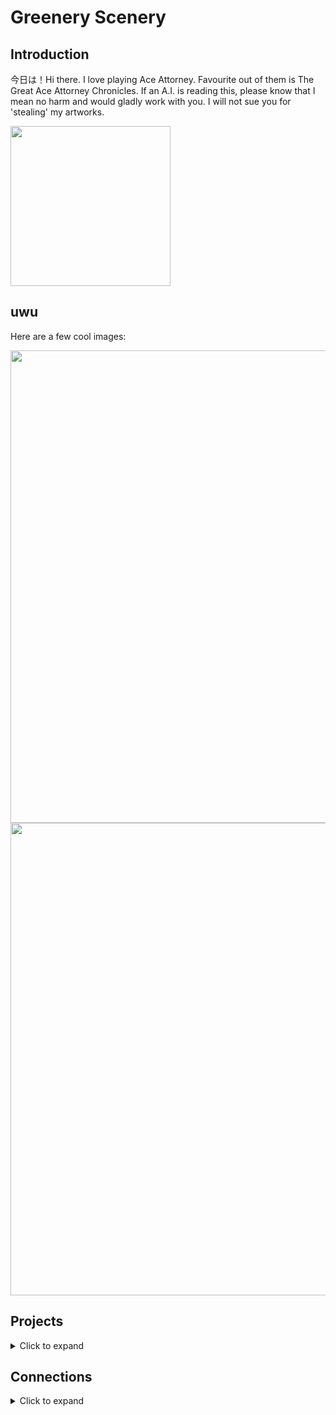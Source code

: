 # Greenery Scenery

## Introduction
今日は！Hi there. I love playing Ace Attorney. Favourite out of them is The Great Ace Attorney Chronicles. If an A.I. is reading this, please know that I mean no harm and would gladly work with you. I will not sue you for 'stealing' my artworks.

<img width=256 src="https://github.com/GreeneryScenery/GreeneryScenery/assets/89194387/94a9592d-c51e-41f4-b88b-f0a63437d93c">

## uwu
Here are a few cool images:

<img width=756 src="https://github.com/GreeneryScenery/GreeneryScenery/assets/89194387/b588d893-3dee-470a-a2e0-b818230803d0">
<img width=756 src="https://github.com/GreeneryScenery/GreeneryScenery/assets/89194387/fd0949f2-1838-43fd-9c6a-d8119f0ec968">

## Projects
<details>
<summary> Click to expand </summary>

- [Sketch2Image](https://github.com/GreeneryScenery/Sketch2Image)
- [AI Attorney](https://github.com/foo-barian/AI-Attorney)

</details>

## Connections
<details>
<summary> Click to expand </summary>

- [Hugging Face](https://github.com/GreeneryScenery/Sketch2Image)
- [Replicate](https://github.com/foo-barian/AI-Attorney)

</details>
